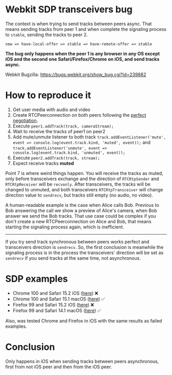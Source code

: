# Webkit SDP transceivers bug

The context is when trying to send tracks between peers async. That means sending tracks from peer 1 and when complete the signaling process to `stable`, sending the tracks to peer 2.

```
new => have-local-offer => stable => have-remote-offer => stable
```

**The bug only happens when the peer 1 is any browser in any OS except iOS and the second one Safari/Firefox/Chrome on iOS, and send tracks async.**

Webkit Bugzilla: https://bugs.webkit.org/show_bug.cgi?id=239882

# How to reproduce it

1. Get user media with audio and video
2. Create RTCPeerconnection on both peers following the [perfect negotiation](https://developer.mozilla.org/en-US/docs/Web/API/WebRTC_API/Perfect_negotiation).
3. Execute `peer1.addTrack(track, cameraStream);`
4. Wait to receive the tracks of peer1 on peer2
5. Add mute/unmute listener to both track `track.addEventListener('mute', event => console.log(event.track.kind, 'muted', event));` and `track.addEventListener('unmute', event => console.log(event.track.kind, 'unmuted', event));`
6. Execute `peer2.addTrack(track, stream);`
7. Expect receive tracks **muted**

Point 7 is where weird things happen. You will receive the tracks as muted, only before transceivers exchange and the direction of `RTCRtpSender` and `RTCRtpReceiver` will be `recvonly`. After transceivers, the tracks will be changed to unmuted, and both transceivers `RTCRtpTransceiver` will change direction value to `sendrecv`, but tracks still empty (no audio, no video).

A human-readable example is the case when Alice calls Bob. Previous to Bob answering the call we show a preview of Alice's camera, when Bob answer we send the Bob tracks. That use case could be complex if you don't create a new RTCPeerconnection on Alice and Bob, that means starting the signaling process again, which is inefficient.

---

If you try send track synchronous between peers works perfect and transceivers direction is `sendrecv`. So, the first conclusion is meanwhile the signaling process is in the process the transceivers' direction will be set as `sendrecv` if you send tracks at the same time, not asynchronous.

# SDP examples
- Chrome 100 and Safari 15.2 iOS ([here](chrome100-safari15ios.md)) ❌
- Chrome 100 and Safari 15.1 macOS ([here](chrome100-safari15mac.md)) ✅
- Firefox 99 and Safari 15.2 iOS ([here](firefox99-safari15ios.md)) ❌
- Firefox 99 and Safari 14.1 macOS ([here](firefox99-safari14mac.md)) ✅

Also, was tested Chrome and Firefox in iOS with the same results as failed examples.

# Conclusion

Only happens in iOS when sending tracks between peers asynchronous, first from not iOS peer and then from the iOS peer.
